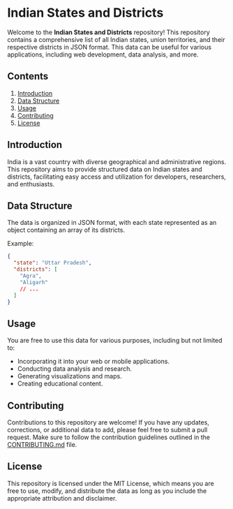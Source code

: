 # Indian States and Districts

Welcome to the **Indian States and Districts** repository! This repository contains a comprehensive list of all Indian states, union territories, and their respective districts in JSON format. This data can be useful for various applications, including web development, data analysis, and more.

## Contents

1. [Introduction](#introduction)
2. [Data Structure](#data-structure)
3. [Usage](#usage)
4. [Contributing](#contributing)
5. [License](#license)

## Introduction

India is a vast country with diverse geographical and administrative regions. This repository aims to provide structured data on Indian states and districts, facilitating easy access and utilization for developers, researchers, and enthusiasts.

## Data Structure

The data is organized in JSON format, with each state represented as an object containing an array of its districts.

Example:

```json
{
  "state": "Uttar Pradesh",
  "districts": [
    "Agra",
    "Aligarh"
    // ...
  ]
}
```

## Usage

You are free to use this data for various purposes, including but not limited to:

- Incorporating it into your web or mobile applications.
- Conducting data analysis and research.
- Generating visualizations and maps.
- Creating educational content.

## Contributing

Contributions to this repository are welcome! If you have any updates, corrections, or additional data to add, please feel free to submit a pull request. Make sure to follow the contribution guidelines outlined in the [CONTRIBUTING.md](/CONTRIBUTING.md) file.

## License

This repository is licensed under the MIT License, which means you are free to use, modify, and distribute the data as long as you include the appropriate attribution and disclaimer.
